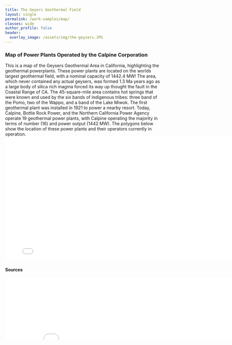 ```yaml
---
title: The Geyers Geothermal Field
layout: single
permalink: /work-samples/map/
classes: wide
author_profile: false
header:
  overlay_image: /assets/img/the-geysers.JPG
---
```


### Map of Power Plants Operated by the Calpine Corporation

This is a map of the Geysers Geothermal Area in California, highlighting the geothermal powerplants.   These power plants are located on the worlds largest geothermal field, with a nominal capacity of 1442.4 MW!  The area, which never contained any actual geysers, was formed 1.3 Ma years ago as a large body of silica rich magma forced its way up thought the fault in the Coastal Range of CA.  The 45-square-mile area contains hot springs that were known and used by the six bands of indigenous tribes:  three band of the Pomo, two of the Wappo, and a band of the Lake Miwok.  The first geothermal plant was installed in 1921 to power a nearby resort.  Today, Calpine, Bottle Rock Power, and the Northern California Power Agency operate 19 geothermal power plants, with Calpine operating the majority in terms of number (16) and power output (1442 MW). The polygons below show the location of these power plants  and their operators currently in operation.  
<embed type="text/html" 
src="the_geysers.html" 
width="800" 
height="400">
#### Sources
<embed type="text/html" 
src="the_geysers_sources.html"
width="800" 
height="200">
